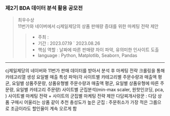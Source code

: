 ### 제2기 BDA 데이터 분석 활용 공모전

> 최우수상\
> 11번가와 네이버에서 cj제일제당의 상품 판매량 증대를 위한 마케팅 전략 제안
>
>> - 주최 : 
>> - 기간 : 2023.07.19 ` 2023.08.26
>> - 핵심 역할 : 날짜에 따른 판매량 차이 파악, 유의미한 인사이트 도출
>> - language : Python, Matplotlib, Seaborn, Pandas

 --- 
 cj제일제당의 네이버와 11번가 판매 데이터를 받아서 분석 후 마케팅 전략
크롤링을 통해 카테고리열 생성
요일별 매출 특성 파악(각 사이트별 카테고리별 주문수량과 매출액 평균, 요일별 상품주문량, 상품유형별 주문수량과 매출액 평균, 요일별 상품유형에 따른 주문량, 요일별 카테고리 주문량)
사이트별 군집분석(min-max scaler, 원핫인코딩, pca, )
사이트별 마케팅 전략 + 사이트의 군집별 마케팅 전략 제안
	다담찌개사랑꾼 : 다담 상품 구매시 어울리는 상품 같이 추천
	충성도가 높은 군집 : 주문취소가 가장 적은 그룹으로 조금이라도 할인율이 계속 오르게 함
